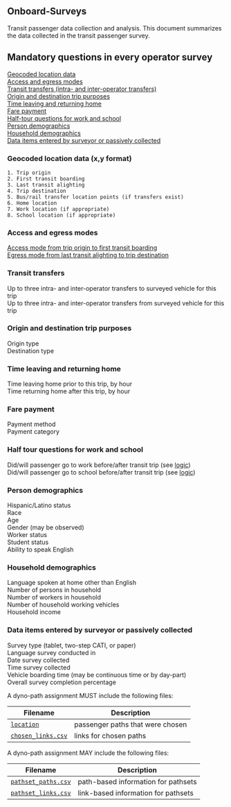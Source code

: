 
## Onboard-Surveys

Transit passenger data collection and analysis. This document summarizes the data collected in the transit passenger survey.


## Mandatory questions in every operator survey

[Geocoded location data](#geocoded-location-data)  
[Access and egress modes](#access-and-egress-modes)  
[Transit transfers (intra- and inter-operator transfers)](#transit-transfers)  
[Origin and destination trip purposes](#origin-and-destination-trip-purposes)  
[Time leaving and returning home](#time-leaving-and-returning-home)  
[Fare payment](#fare-payment)  
[Half-tour questions for work and school](#half-tour-questions-for-work-and-school)  
[Person demographics](#person-demographics)  
[Household demographics](#household-demographics)  
[Data items entered by surveyor or passively collected](#data-items-entered-by-surveyor-or-passively-collected)  
 


### Geocoded location data (x,y format)
```
1. Trip origin  
2. First transit boarding  
3. Last transit alighting  
4. Trip destination  
5. Bus/rail transfer location points (if transfers exist)  
6. Home location  
7. Work location (if appropriate)  
8. School location (if appropriate)  
```

### Access and egress modes

[Access mode from trip origin to first transit boarding](access.md)  
[Egress mode from last transit alighting to trip destination](egress.md)  

### Transit transfers  
Up to three intra- and inter-operator transfers to surveyed vehicle for this trip  
Up to three intra- and inter-operator transfers from surveyed vehicle for this trip  


### Origin and destination trip purposes
Origin type  
Destination type  


### Time leaving and returning home
Time leaving home prior to this trip, by hour  
Time returning home after this trip, by hour  


### Fare payment
Payment method  
Payment category  

### Half tour questions for work and school
Did/will passenger go to work before/after transit trip (see [logic](./work_half-tour.md))    
Did/will passenger go to school before/after transit trip (see [logic](./school_half-tour.md))  


### Person demographics

Hispanic/Latino status  
Race  
Age  
Gender (may be observed)  
Worker status  
Student status  
Ability to speak English  


### Household demographics

Language spoken at home other than English  
Number of persons in household  
Number of workers in household  
Number of household working vehicles  
Household income  

### Data items entered by surveyor or passively collected

Survey type (tablet, two-step CATI, or paper)  
Language survey conducted in  
Date survey collected   
Time survey collected   
Vehicle boarding time (may be continuous time or by day-part)  
Overall survey completion percentage  

 

A dyno-path assignment MUST include the following files:

Filename 			| Description										
----------			| -------------										
[`location`](/files/location.md)		| passenger paths that were chosen
[`chosen_links.csv`](/files/links.md)		| links for chosen paths

A dyno-path assignment MAY include the following files:

Filename 					| Description										
----------					| -------------		
[`pathset_paths.csv`](/files/paths.md)		| path-based information for pathsets
[`pathset_links.csv`](/files/links.md)		| link-based information for pathsets


